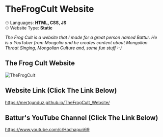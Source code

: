# TheFrogCult Website

☉ Languages: <strong>HTML, CSS, JS</strong> <br>
☉ Website Type: <strong>Static</strong>

<i>The Frog Cult is a website that I made for a great person named Battur. He is a YouTuber from Mongolia and he creates content about Mongolian Throat Singing, Mongolian Culture and, some fun stuff :-)</i>

## The Frog Cult Website

![TheFrogCult](https://user-images.githubusercontent.com/65850970/177273140-2ad2f826-e006-4627-adb3-86a3dc0f7a26.PNG)

## Website Link (Click The Link Below)

https://mertgunduz.github.io/TheFrogCult_Website/

## Battur's YouTube Channel (Click The Link Below)

https://www.youtube.com/c/Hachapuri69
